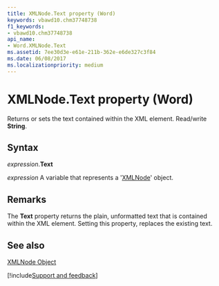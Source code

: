 ```yaml
---
title: XMLNode.Text property (Word)
keywords: vbawd10.chm37748738
f1_keywords:
- vbawd10.chm37748738
api_name:
- Word.XMLNode.Text
ms.assetid: 7ee30d3e-e61e-211b-362e-e6de327c3f84
ms.date: 06/08/2017
ms.localizationpriority: medium
---
```



# XMLNode.Text property (Word)

Returns or sets the text contained within the XML element. Read/write **String**.


## Syntax

_expression_.**Text**

_expression_ A variable that represents a '[XMLNode](Word.XMLNode.md)' object.


## Remarks

The **Text** property returns the plain, unformatted text that is contained within the XML element. Setting this property, replaces the existing text.


## See also


[XMLNode Object](Word.XMLNode.md)

[!include[Support and feedback](~/includes/feedback-boilerplate.md)]
